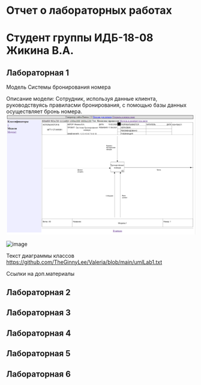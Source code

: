 # Отчет о лабораторных работах
# Студент группы ИДБ-18-08 Жикина В.А.
## Лабораторная 1

Модель Системы бронирования номера

Описание модели: Сотрудник, используя данные клиента, руководствуясь  правиласми бронирования, с помощью базы данных осуществляет бронь номера.
![none](https://github.com/TheGinnyLee/Valeria/blob/main/ModelLab1.png)


![image](https://user-images.githubusercontent.com/81559742/133794888-2a15d1fa-6679-42b2-9f60-5a9d8f209e6d.png)

Текст диаграммы классов https://github.com/TheGinnyLee/Valeria/blob/main/umlLab1.txt

Ссылки на доп.материалы

## Лабораторная 2

## Лабораторная 3

## Лабораторная 4

## Лабораторная 5

## Лабораторная 6
